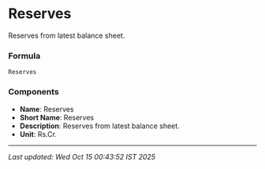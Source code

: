 # Reserves
Reserves from latest balance sheet.

### Formula
```text
Reserves
```


### Components
- **Name**: Reserves
- **Short Name**: Reserves
- **Description**: Reserves from latest balance sheet.
- **Unit**: Rs.Cr.

---
*Last updated: Wed Oct 15 00:43:52 IST 2025*
